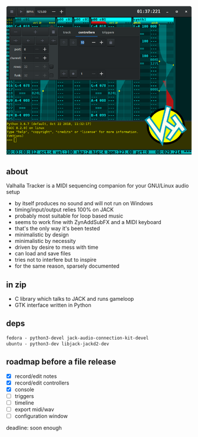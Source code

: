 ![vht header](/data/vht_header.png)
## about
Valhalla Tracker is a MIDI sequencing companion for
your GNU/Linux audio setup

- by itself produces no sound and will not run on Windows
- timing/input/output relies 100% on JACK
- probably most suitable for loop based music
- seems to work fine with ZynAddSubFX and a MIDI keyboard
- that's the only way it's been tested
- minimalistic by design
- minimalistic by necessity
- driven by desire to mess with time
- can load and save files
- tries not to interfere but to inspire
- for the same reason, sparsely documented

## in zip
- C library which talks to JACK and runs gameloop
- GTK interface written in Python

## deps
```
fedora - python3-devel jack-audio-connection-kit-devel
ubuntu - python3-dev libjack-jackd2-dev
```

## roadmap before a file release
- [x] record/edit notes
- [x] record/edit controllers
- [x] console
- [ ] triggers
- [ ] timeline
- [ ] export midi/wav
- [ ] configuration window

deadline: soon enough
